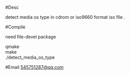 #Desc

detect media os type in cdrom or iso9660 format iso file .
  
#Compile
  
need file-devel package 
   
qmake   
make   
./detect_media_os_type  

#Email
545751287@qq.com




